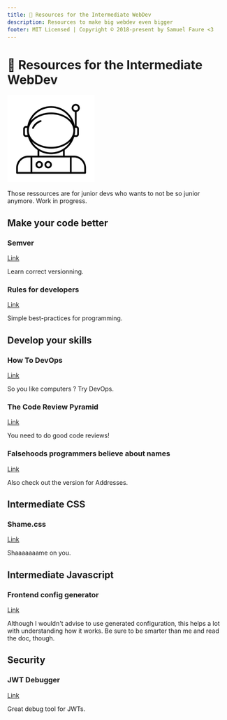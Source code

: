```yaml
---
title: 👩 Resources for the Intermediate WebDev
description: Resources to make big webdev even bigger
footer: MIT Licensed | Copyright © 2018-present by Samuel Faure <3
---
```


# 👩 Resources for the Intermediate WebDev

<div class="big-icon"><img src="/images/astronaut.svg"/></div>

Those ressources are for junior devs who wants to not be so junior anymore.
Work in progress.

## Make your code better

### Semver

[Link](https://semver.org/)

Learn correct versionning.

### Rules for developers

[Link](https://thoughtbot.com/blog/sandi-metz-rules-for-developers)

Simple best-practices for programming.

## Develop your skills

### How To DevOps

[Link](https://github.com/Tikam02/DevOps-Guide)

So you like computers ? Try DevOps.

### The Code Review Pyramid

[Link](https://www.morling.dev/blog/the-code-review-pyramid/)

You need to do good code reviews!

### Falsehoods programmers believe about names

[Link](https://www.kalzumeus.com/2010/06/17/falsehoods-programmers-believe-about-names/)

Also check out the version for Addresses.

## Intermediate CSS

### Shame.css

[Link](https://csswizardry.com/2013/04/shame-css/)

Shaaaaaaame on you.

## Intermediate Javascript

### Frontend config generator

[Link](https://createapp.dev/)

Although I wouldn't advise to use generated configuration, this helps a lot with understanding how it works.
Be sure to be smarter than me and read the doc, though.

## Security

### JWT Debugger

[Link](https://jwt.io/#debugger)

Great debug tool for JWTs.
